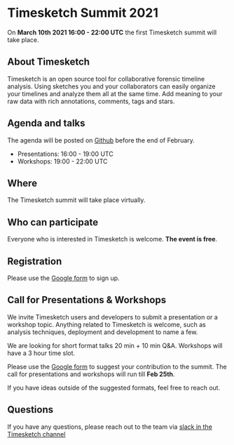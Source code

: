 # Timesketch Summit 2021

On **March 10th 2021 16:00 - 22:00 UTC** the first Timesketch summit will
take place.

## About Timesketch

Timesketch is an open source tool for collaborative forensic timeline analysis.
Using sketches you and your collaborators can easily organize your timelines and
analyze them all at the same time. Add meaning to your raw data with rich
annotations, comments, tags and stars.

## Agenda and talks

The agenda will be posted on
[Github](https://github.com/google/timesketch/tree/master/docs/events/2021_timesketch_summit.md)
before the end of February.

- Presentations: 16:00 - 19:00 UTC
- Workshops: 19:00 - 22:00 UTC

## Where

The Timesketch summit will take place virtually.

## Who can participate

Everyone who is interested in Timesketch is welcome. **The event is free**.

## Registration

Please use the [Google form](https://forms.gle/1D23n4SkoCPay1eDA) to sign up.

## Call for Presentations & Workshops

We invite Timesketch users and developers to submit a presentation or a workshop
topic. Anything related to Timesketch is welcome, such as analysis techniques,
deployment and development to name a few.

We are looking for short format talks 20 min + 10 min Q&A. Workshops will have
a 3 hour time slot.

Please use the [Google form](https://forms.gle/1D23n4SkoCPay1eDA) to suggest
your contribution to the summit. The call for presentations and workshops will
run till **Feb 25th**.

If you have ideas outside of the suggested formats, feel free to reach out.

## Questions

If you have any questions, please reach out to the team via 
[slack in the Timesketch channel](https://github.com/open-source-dfir/slack)
